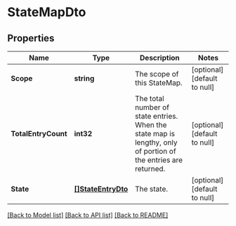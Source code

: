 # StateMapDto

## Properties
Name | Type | Description | Notes
------------ | ------------- | ------------- | -------------
**Scope** | **string** | The scope of this StateMap. | [optional] [default to null]
**TotalEntryCount** | **int32** | The total number of state entries. When the state map is lengthy, only of portion of the entries are returned. | [optional] [default to null]
**State** | [**[]StateEntryDto**](StateEntryDTO.md) | The state. | [optional] [default to null]

[[Back to Model list]](../README.md#documentation-for-models) [[Back to API list]](../README.md#documentation-for-api-endpoints) [[Back to README]](../README.md)

